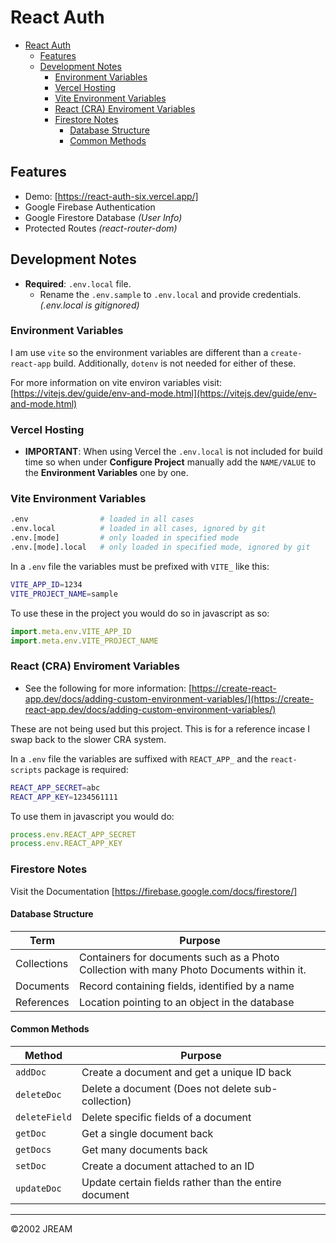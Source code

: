 # React Auth

- [React Auth](#react-auth)
  - [Features](#features)
  - [Development Notes](#development-notes)
    - [Environment Variables](#environment-variables)
    - [Vercel Hosting](#vercel-hosting)
    - [Vite Environment Variables](#vite-environment-variables)
    - [React (CRA) Enviroment Variables](#react-cra-enviroment-variables)
    - [Firestore Notes](#firestore-notes)
      - [Database Structure](#database-structure)
      - [Common Methods](#common-methods)

## Features

- Demo: [https://react-auth-six.vercel.app/]
- Google Firebase Authentication
- Google Firestore Database _(User Info)_
- Protected Routes _(react-router-dom)_

## Development Notes

- **Required**: `.env.local` file.
  - Rename the `.env.sample` to `.env.local` and provide credentials. _(.env.local is gitignored)_

### Environment Variables

I am use `vite` so the environment variables are different than a `create-react-app` build. Additionally, `dotenv` is not needed for either of these.

For more information on vite environ variables visit: [https://vitejs.dev/guide/env-and-mode.html](https://vitejs.dev/guide/env-and-mode.html)

### Vercel Hosting

- **IMPORTANT**: When using Vercel the `.env.local` is not included for build time so when under **Configure Project** manually add the `NAME/VALUE` to the **Environment Variables** one by one.

### Vite Environment Variables

```sh
.env                # loaded in all cases
.env.local          # loaded in all cases, ignored by git
.env.[mode]         # only loaded in specified mode
.env.[mode].local   # only loaded in specified mode, ignored by git
```

In a `.env` file the variables must be prefixed with `VITE_` like this:

```sh
VITE_APP_ID=1234
VITE_PROJECT_NAME=sample
```

To use these in the project you would do so in javascript as so:

```js
import.meta.env.VITE_APP_ID
import.meta.env.VITE_PROJECT_NAME
```

### React (CRA) Enviroment Variables

- See the following for more information: [https://create-react-app.dev/docs/adding-custom-environment-variables/](https://create-react-app.dev/docs/adding-custom-environment-variables/)

These are not being used but this project. This is for a reference incase I swap back to the slower CRA system.

In a `.env` file the variables are suffixed with `REACT_APP_` and the `react-scripts` package is required:

```sh
REACT_APP_SECRET=abc
REACT_APP_KEY=1234561111
```

To use them in javascript you would do:

```js
process.env.REACT_APP_SECRET
process.env.REACT_APP_KEY
```

### Firestore Notes

Visit the Documentation [https://firebase.google.com/docs/firestore/]

#### Database Structure

| Term        | Purpose                                                                                  |
| ----------- | ---------------------------------------------------------------------------------------- |
| Collections | Containers for documents such as a Photo Collection with many Photo Documents within it. |
| Documents   | Record containing fields, identified by a name                                           |
| References  | Location pointing to an object in the database                                           |

#### Common Methods

| Method        | Purpose                                               |
| ------------- | ----------------------------------------------------- |
| `addDoc`      | Create a document and get a unique ID back            |
| `deleteDoc`   | Delete a document (Does not delete sub-collection)    |
| `deleteField` | Delete specific fields of a document                  |
| `getDoc`      | Get a single document back                            |
| `getDocs`     | Get many documents back                               |
| `setDoc`      | Create a document attached to an ID                   |
| `updateDoc`   | Update certain fields rather than the entire document |

---

&copy;2002 JREAM
